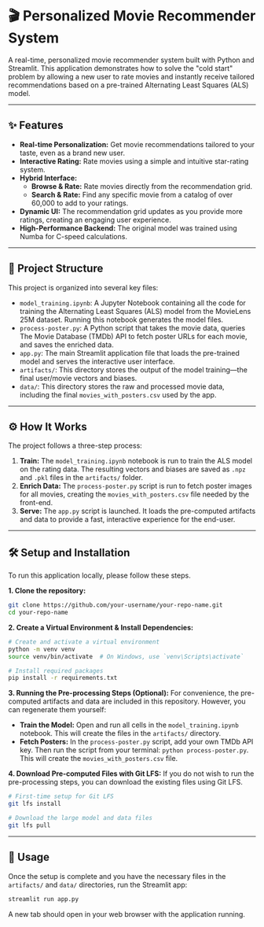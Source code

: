 # 🎬 Personalized Movie Recommender System

A real-time, personalized movie recommender system built with Python and Streamlit. This application demonstrates how to solve the "cold start" problem by allowing a new user to rate movies and instantly receive tailored recommendations based on a pre-trained Alternating Least Squares (ALS) model.

 <!-- Optional: Add a GIF or screenshot of your app! -->

---

## ✨ Features

- **Real-time Personalization:** Get movie recommendations tailored to your taste, even as a brand new user.
- **Interactive Rating:** Rate movies using a simple and intuitive star-rating system.
- **Hybrid Interface:**
    - **Browse & Rate:** Rate movies directly from the recommendation grid.
    - **Search & Rate:** Find any specific movie from a catalog of over 60,000 to add to your ratings.
- **Dynamic UI:** The recommendation grid updates as you provide more ratings, creating an engaging user experience.
- **High-Performance Backend:** The original model was trained using Numba for C-speed calculations.

---

## 📂 Project Structure

This project is organized into several key files:

-   `model_training.ipynb`: A Jupyter Notebook containing all the code for training the Alternating Least Squares (ALS) model from the MovieLens 25M dataset. Running this notebook generates the model files.
-   `process-poster.py`: A Python script that takes the movie data, queries The Movie Database (TMDb) API to fetch poster URLs for each movie, and saves the enriched data.
-   `app.py`: The main Streamlit application file that loads the pre-trained model and serves the interactive user interface.
-   `artifacts/`: This directory stores the output of the model training—the final user/movie vectors and biases.
-   `data/`: This directory stores the raw and processed movie data, including the final `movies_with_posters.csv` used by the app.

---

## ⚙️ How It Works

The project follows a three-step process:

1.  **Train:** The `model_training.ipynb` notebook is run to train the ALS model on the rating data. The resulting vectors and biases are saved as `.npz` and `.pkl` files in the `artifacts/` folder.
2.  **Enrich Data:** The `process-poster.py` script is run to fetch poster images for all movies, creating the `movies_with_posters.csv` file needed by the front-end.
3.  **Serve:** The `app.py` script is launched. It loads the pre-computed artifacts and data to provide a fast, interactive experience for the end-user.

---

## 🛠️ Setup and Installation

To run this application locally, please follow these steps.

**1. Clone the repository:**
```bash
git clone https://github.com/your-username/your-repo-name.git
cd your-repo-name
```

**2. Create a Virtual Environment & Install Dependencies:**
```bash
# Create and activate a virtual environment
python -m venv venv
source venv/bin/activate  # On Windows, use `venv\Scripts\activate`

# Install required packages
pip install -r requirements.txt
```

**3. Running the Pre-processing Steps (Optional):**
For convenience, the pre-computed artifacts and data are included in this repository. However, you can regenerate them yourself:
   - **Train the Model:** Open and run all cells in the `model_training.ipynb` notebook. This will create the files in the `artifacts/` directory.
   - **Fetch Posters:** In the `process-poster.py` script, add your own TMDb API key. Then run the script from your terminal: `python process-poster.py`. This will create the `movies_with_posters.csv` file.

**4. Download Pre-computed Files with Git LFS:**
If you do not wish to run the pre-processing steps, you can download the existing files using Git LFS.
```bash
# First-time setup for Git LFS
git lfs install

# Download the large model and data files
git lfs pull
```

---

## 🚀 Usage

Once the setup is complete and you have the necessary files in the `artifacts/` and `data/` directories, run the Streamlit app:

```bash
streamlit run app.py
```

A new tab should open in your web browser with the application running.
